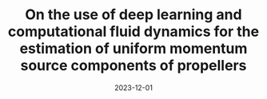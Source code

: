 ---
title: "On the use of deep learning and computational fluid dynamics for the estimation of uniform momentum source components of propellers"
collection: publications
permalink: /publication/2023-12-01-On-the-use-of-deep-learning-and-computational-fluid-dynamics-for-the-estimation-of-uniform-momentum-source-components-of-propellers
type: "journal"
date: 2023-12-01
venue: '<em>iScience</em>(26), pp. 108297'
paperurl: 'https://www.sciencedirect.com/science/article/pii/S258900422302374X'
citation: ' R. Martínez-Cuenca,  J. Luis-Gómez,  <strong>S. Iserte</strong>, and  S. Chiva, &quot;On the use of deep learning and computational fluid dynamics for the estimation of uniform momentum source components of propellers.&quot; <em>iScience</em>(26), pp. 108297, Dec. 2023. ISSN: 2589-0042.'
---